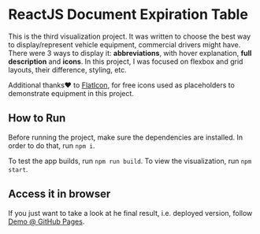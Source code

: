 # ReactJS Document Expiration Table

This is the third visualization project. It was written to choose the best way to display/represent vehicle equipment, commercial drivers might have. There were 3 ways to display it: **abbreviations**, with hover explanation, **full description** and **icons**. In this project, I was focused on flexbox and grid layouts, their difference, styling, etc.

Additional thanks❤️ to [FlatIcon](https://www.flaticon.com/), for free icons used as placeholders to demonstrate equipment in this project.

## How to Run

Before running the project, make sure the dependencies are installed.
In order to do that, run `npm i`.

To test the app builds, run `npm run build`.
To view the visualization, run `npm start`.

## Access it in browser

If you just want to take a look at he final result, i.e. deployed version, follow [Demo @ GitHub Pages](https://evilcheetah.github.io/ReactJS-Vehicle-Equipment-Icons).